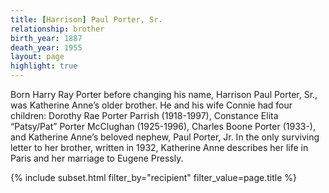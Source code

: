```yaml
---
title: [Harrison] Paul Porter, Sr.
relationship: brother
birth_year: 1887
death_year: 1955
layout: page
highlight: true
---
```

Born Harry Ray Porter before changing his name, Harrison Paul Porter, Sr., was Katherine Anne’s older brother.  He and his wife Connie had four children: Dorothy Rae Porter Parrish (1918-1997), Constance Elita “Patsy/Pat” Porter McClughan (1925-1996), Charles Boone Porter (1933-), and Katherine Anne’s beloved nephew, Paul Porter, Jr.  In the only surviving letter to her brother, written in 1932, Katherine Anne describes her life in Paris and her marriage to Eugene Pressly.

{% include subset.html filter_by="recipient" filter_value=page.title %}
